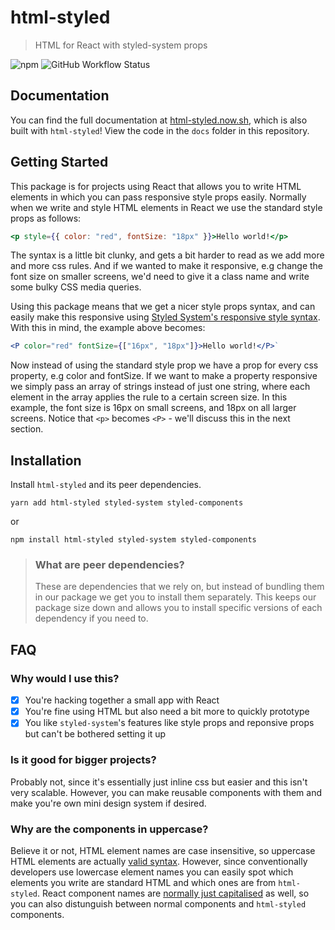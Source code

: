 # html-styled

> HTML for React with styled-system props

![npm](https://img.shields.io/npm/v/html-styled?color=red)
![GitHub Workflow Status](https://img.shields.io/github/workflow/status/jackleslie/html-styled/Node%20CI?logo=github)

## Documentation

You can find the full documentation at [html-styled.now.sh](https://html-styled.now.sh), which is also built with `html-styled`! View the code in the `docs` folder in this repository.

## Getting Started

This package is for projects using React that allows you to write HTML
elements in which you can pass responsive style props easily. Normally when we
write and style HTML elements in React we use the standard style props as
follows:

```jsx
<p style={{ color: "red", fontSize: "18px" }}>Hello world!</p>
```

The syntax is a little bit clunky, and gets a bit harder to read as we add
more and more css rules. And if we wanted to make it responsive, e.g change
the font size on smaller screens, we'd need to give it a class name and write
some bulky CSS media queries.

Using this package means that we get a nicer style props syntax, and can
easily make this responsive using [Styled System's responsive style syntax](https://styled-system.com/responsive-styles).
With this in mind, the example above becomes:

```jsx
<P color="red" fontSize={["16px", "18px"]}>Hello world!</P>`
```

Now instead of using the standard style prop we have a prop for every css
property, e.g color and fontSize. If we want to make a property responsive we
simply pass an array of strings instead of just one string, where each element
in the array applies the rule to a certain screen size. In this example, the
font size is 16px on small screens, and 18px on all larger screens. Notice
that `<p>` becomes `<P>` - we'll discuss this in the next section.

## Installation

Install `html-styled` and its peer dependencies.

```
yarn add html-styled styled-system styled-components
```

or

```
npm install html-styled styled-system styled-components
```

> ### What are peer dependencies?
>
> These are dependencies that we rely on, but instead of bundling them in our package we get you to install them separately. This keeps our package size down and allows you to install specific versions of each dependency if you need to.

## FAQ

### Why would I use this?

- [x] You're hacking together a small app with React
- [x] You're fine using HTML but also need a bit more to quickly prototype
- [x] You like `styled-system`'s features like style props and reponsive props but can't be bothered setting it up

### Is it good for bigger projects?

Probably not, since it's essentially just inline css but easier and this isn't very scalable. However, you can make reusable components with them and make you're own mini design system if desired.

### Why are the components in uppercase?

Believe it or not, HTML element names are case insensitive, so uppercase HTML elements are actually [valid syntax](https://developer.mozilla.org/en-US/docs/Web/HTML). However, since conventionally developers use lowercase element names you can easily spot which elements you write are standard HTML and which ones are from `html-styled`. React component names are [normally just capitalised](https://reactjs.org/docs/components-and-props.html) as well, so you can also distunguish between normal components and `html-styled` components.
